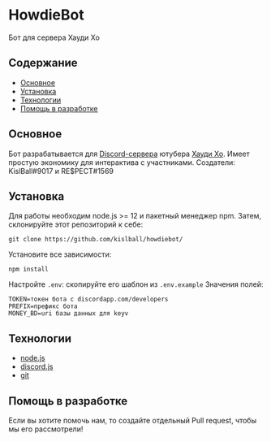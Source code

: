 # HowdieBot
Бот для сервера Хауди Хо

## Содержание
* [Основное](#основное)
* [Установка](#установка)
* [Технологии](#технологии)
* [Помощь в разработке](#помощь-в-разработке)

## Основное
Бот разрабатывается для [Discord-сервера](https://discord.gg/27ecwHg) ютубера [Хауди Хо](https://www.youtube.com/channel/UC7f5bVxWsm3jlZIPDzOMcAg).
Имеет простую экономику для интерактива с участниками. Создатели: KislBall#9017 и RE$PECT#1569

## Установка
Для работы необходим node.js >= 12 и пакетный менеджер npm. Затем, склонируйте этот репозиторий к себе:
```
git clone https://github.com/kislball/howdiebot/
```

Установите все зависимости:
```
npm install
```  

Настройте `.env`: скопируйте его шаблон из `.env.example`
Значения полей: 
```
TOKEN=токен бота c discordapp.com/developers
PREFIX=префикс бота
MONEY_BD=uri базы данных для keyv
```

## Технологии
* [node.js](https://nodejs.org/)
* [discord.js](https://discord.js.org/)
* [git](https://git-scm.com)

## Помощь в разработке
Если вы хотите помочь нам, то создайте отдельный Pull request, чтобы мы его рассмотрели!
